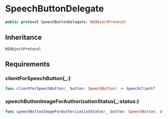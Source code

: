 # SpeechButtonDelegate

``` swift
public protocol SpeechButtonDelegate: NSObjectProtocol
```

## Inheritance

`NSObjectProtocol`

## Requirements

### clientForSpeechButton(\_:​)

``` swift
func clientForSpeechButton(_ button: SpeechButton) -> SpeechClient?
```

### speechButtonImageForAuthorizationStatus(\_:​status:​)

``` swift
func speechButtonImageForAuthorizationStatus(_ button: SpeechButton, status: AVAuthorizationStatus) -> UIImage?
```
